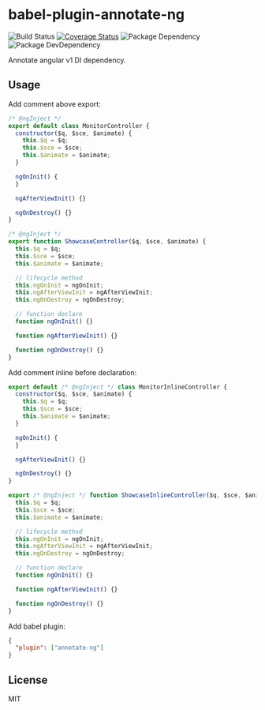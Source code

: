 # babel-plugin-annotate-ng
![Build Status](https://img.shields.io/travis/bornkiller/babel-plugin-annotate-ng/master.svg?style=flat)
[![Coverage Status](https://coveralls.io/repos/github/bornkiller/babel-plugin-annotate-ng/badge.svg?branch=master)](https://coveralls.io/github/bornkiller/babel-plugin-annotate-ng?branch=master)
![Package Dependency](https://david-dm.org/bornkiller/babel-plugin-annotate-ng.svg?style=flat)
![Package DevDependency](https://david-dm.org/bornkiller/babel-plugin-annotate-ng/dev-status.svg?style=flat)

Annotate angular v1 DI dependency.

## Usage
Add comment above export:

```javascript
/* @ngInject */
export default class MonitorController {
  constructor($q, $sce, $animate) {
    this.$q = $q;
    this.$sce = $sce;
    this.$animate = $animate;
  }

  ngOnInit() {
  }

  ngAfterViewInit() {}

  ngOnDestroy() {}
}

/* @ngInject */
export function ShowcaseController($q, $sce, $animate) {
  this.$q = $q;
  this.$sce = $sce;
  this.$animate = $animate;

  // lifecycle method
  this.ngOnInit = ngOnInit;
  this.ngAfterViewInit = ngAfterViewInit;
  this.ngOnDestroy = ngOnDestroy;

  // function declare
  function ngOnInit() {}

  function ngAfterViewInit() {}

  function ngOnDestroy() {}
}

```

Add comment inline before declaration:
```javascript
export default /* @ngInject */ class MonitorInlineController {
  constructor($q, $sce, $animate) {
    this.$q = $q;
    this.$sce = $sce;
    this.$animate = $animate;
  }

  ngOnInit() {
  }

  ngAfterViewInit() {}

  ngOnDestroy() {}
}

export /* @ngInject */ function ShowcaseInlineController($q, $sce, $animate) {
  this.$q = $q;
  this.$sce = $sce;
  this.$animate = $animate;

  // lifecycle method
  this.ngOnInit = ngOnInit;
  this.ngAfterViewInit = ngAfterViewInit;
  this.ngOnDestroy = ngOnDestroy;

  // function declare
  function ngOnInit() {}

  function ngAfterViewInit() {}

  function ngOnDestroy() {}
}

```

Add babel plugin:

```json
{
  "plugin": ["annotate-ng"]
}
```

## License
MIT
